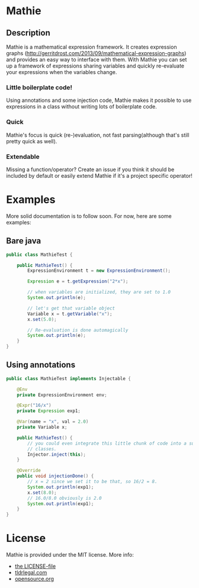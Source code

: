 # Mathie
## Description
Mathie is a mathematical expression framework. It creates expression graphs (http://gerritdrost.com/2013/09/mathematical-expression-graphs) and provides an easy way to interface with them. With Mathie you can set up a framework of expressions sharing variables and quickly re-evaluate your expressions when the variables change.
### Little boilerplate code!
Using annotations and some injection code, Mathie makes it possible to use expressions in a class without writing lots of boilerplate code.
### Quick
Mathie's focus is quick (re-)evaluation, not fast parsing(although that's still pretty quick as well).
### Extendable
Missing a function/operator? Create an issue if you think it should be included by default or easily extend Mathie if it's a project specific operator!
# Examples
More solid documentation is to follow soon. For now, here are some examples:
## Bare java
```java
public class MathieTest {

	public MathieTest() {
		ExpressionEnvironment t = new ExpressionEnvironment();

		Expression e = t.getExpression("2*x");

		// when variables are initialized, they are set to 1.0
		System.out.println(e);

		// let's get that variable object
		Variable x = t.getVariable("x");
		x.set(5.0);

		// Re-evaluation is done automagically
		System.out.println(e);
	}
}
```
## Using annotations
```java
public class MathieTest implements Injectable {

	@Env
	private ExpressionEnvironment env;

	@Expr("16/x")
	private Expression exp1;

	@Var(name = "x", val = 2.0)
	private Variable x;

	public MathieTest() {
		// you could even integrate this little chunk of code into a superclass, but then you can't extend any other
		// classes.
		Injector.inject(this);
	}

	@Override
	public void injectionDone() {
		// x = 2 since we set it to be that, so 16/2 = 8.
		System.out.println(exp1);
		x.set(8.0);
		// 16.0/8.0 obviously is 2.0
		System.out.println(exp1);
	}
}
```

# License
Mathie is provided under the MIT license. More info: 
* [the LICENSE-file](LICENSE)
* [tldrlegal.com](http://www.tldrlegal.com/license/mit-license)
* [opensource.org](http://www.opensource.org/licenses/mit-license.php)
